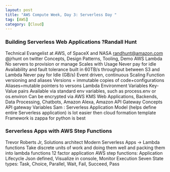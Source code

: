 ```yaml
---
layout: post
title: "AWS Compute Week, Day 3: Serverless Day "
tag: [AWS]
category: [Cloud]
---
```

### Building Serverless Web Applications ?Randall Hunt
Technical Evangelist at AWS, of SpaceX and NASA
randhunt@amazon.com
@jrhunt on twitter
Concepts, Design Patterns, Tooling, Demo
AWS Lambda
No servers to provision or manage
Scales with Usage
Never pay for idle
Availability and fault tolerance built in
60TB/s throughput between S3 and Lambda
Never pay for Idle (GB/s)
Event driven, continuous Scaling
Function versioning and aliases
Versions = immutable copies of code+configurations
Aliases=mutable pointers to versons
Lambda Environment Variables
Key-Value pairs
Available via standard env variables, such as process.env or os.environ
Can be encrypted via AWS KMS
Web Applications, Backends, Data Processing, Chatbots, Amazon Alexa,
Amazon API Gateway Concepts
API gateway Variables
Sam : Serverless Application Model (helps define entire Serverless application)
is lot easier then cloud formation template
Framework is zappa for python is best

### Serverless Apps with AWS Step Functions
Trevor Roberts Jr, Solutions architect
Modern Serverless Apps -> Lambda functions
Take discrete units of work and doing them well and packing them into lambda functions
12 factor application
AWS step functions: Application Lifecycle
Json defined, Visualize in console, Monitor Execution
Seven State types: Task, Choice, Parallel, Wait, Fail, Succeed, Pass